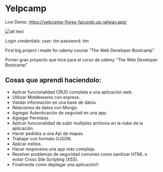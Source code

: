 # Yelpcamp
Live Demo:
https://yelpcamp-flores-facundo.up.railway.app/

![alt text](https://raw.githubusercontent.com/fdFloresMarquez/Yelpcamp/master/public/screenshot.png)

Login credentials: user: tim password: tim

First big project i made for udemy course "The Web Developer Bootcamp"

Primer gran proyecto que hice para el curso de udemy "The Web Developer Bootcamp"

## Cosas que aprendi haciendolo:
- Aplicar funcionalidad CRUD completa a una aplicación web.
- Utilizar Middlewares con express.
- Validar información en una base de datos.
- Relaciones de datos con Mongo.
- Agregar Autenticación de seguriad en una app.
- Agregar Permisos
- Aplicar funcionalidad de subir multiples archivos en la nube de la aplicación.
- Hacer pedidos a una Api de mapas.
- Trabajar con formato GJSON.
- Aplicar estilos.
- Hacer responsiva una app más compleja.
- Resolver problemas de seguridad comúnes como sanitizar HTML o evitar Cross Site Scripting (XSS).
- Finalmente como deplegar una aplicación!!

